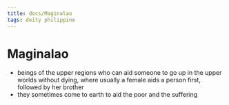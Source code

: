 ```yaml
---
title: docs/Maginalao
tags: deity philippine
---
```


# Maginalao
- beings of the upper regions who can aid someone to go up in the upper worlds without dying, where usually a female aids a person first, followed by her brother
- they sometimes come to earth to aid the poor and the suffering